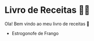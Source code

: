 # Livro de Receitas  :man_cook:

Ola! Bem vindo ao meu livro de receitas :wave:

- Estrogonofe de Frango

